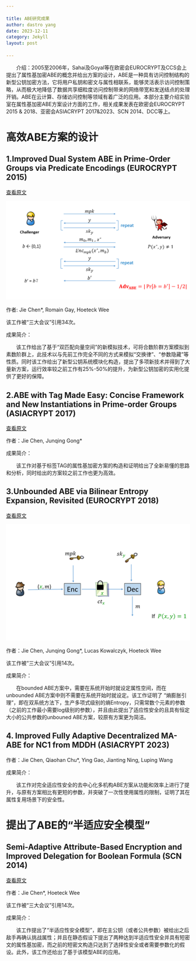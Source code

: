 ```yaml
---

title: ABE研究成果
author: dastro yang
date: 2023-12-11
category: Jekyll
layout: post

---
```


&nbsp;&nbsp;&nbsp;&nbsp;&nbsp;&nbsp;&nbsp;介绍：2005至2006年，Sahai及Goyal等在欧密会EUROCRYPT及CCS会上提出了属性基加密ABE的概念并给出方案的设计，ABE是一种具有访问控制结构的新型公钥加密方法，它将用户私钥和密文与属性相联系，能够灵活表示访问控制策略，从而极大地降低了数据共享细粒度访问控制带来的网络带宽和发送结点的处理开销。ABE在云计算、存储访问控制等领域有着广泛的应用。本部分主要介绍实验室在属性基加密ABE方案设计方面的工作，相关成果发表在欧密会EUROCRYPT 2015 & 2018、亚密会ASIACRYPT 2017&2023、SCN 2014、DCC等上。

# 高效ABE方案的设计
##  1.Improved Dual System ABE in Prime-Order Groups via Predicate Encodings (EUROCRYPT 2015)

[查看原文](https://link.springer.com/chapter/10.1007/978-3-662-46803-6_20)

<img src="../assets/dualabe.png">

作者: Jie Chen*, Romain Gay, Hoeteck Wee<br>

该工作被“三大会议”引用34次。

成果简介：

&nbsp;&nbsp;&nbsp;&nbsp;&nbsp;&nbsp;&nbsp;该工作给出了基于“双匹配向量空间”的新模拟技术，可将合数阶群方案模拟到素数阶群上，此技术以与先前工作完全不同的方式来模拟“交换律”、“参数隐藏”等性质。同时该工作给出了新型公钥系统模块化构造，提出了多项新技术并得到了大量新方案，运行效率较之前工作有25%-50%的提升，为新型公钥加密的实用化提供了更好的保障。

##  2.ABE with Tag Made Easy: Concise Framework and New Instantiations in Prime-order Groups (ASIACRYPT 2017)

[查看原文](https://link.springer.com/chapter/10.1007/978-3-319-70697-9_2)

作者：Jie Chen, Junqing Gong*

成果简介：

&nbsp;&nbsp;&nbsp;&nbsp;&nbsp;&nbsp;&nbsp;该工作对基于标签TAG的属性基加密方案的构造和证明给出了全新易懂的思路和分析，同时给出的方案较之前工作也更为高效。

##  3.Unbounded ABE via Bilinear Entropy Expansion, Revisited (EUROCRYPT 2018)

[查看原文](https://link.springer.com/chapter/10.1007/978-3-319-78381-9_19)

<img src="../assets/unboundedabe.png">

作者：Jie Chen, Junqing Gong*, Lucas Kowalczyk, Hoeteck Wee

该工作被“三大会议”引用14次。

成果简介：

&nbsp;&nbsp;&nbsp;&nbsp;&nbsp;&nbsp;&nbsp;在bounded ABE方案中，需要在系统开始时就设定属性空间，而在unbounded ABE方案中则不需要在系统开始时就设定。该工作证明了 “熵膨胀引理”，即在双系统方法下，生产多项式级别的熵Entropy，只需常数个元素的参数（之前的工作最小需要log级别的参数），并且由此提出了适应性安全的且具有恒定大小的公共参数的unbouned ABE方案，较原有方案更为简洁。

## 4. Improved Fully Adaptive Decentralized MA-ABE for NC1 from MDDH (ASIACRYPT 2023)

作者：Jie Chen, Qiaohan Chu*, Ying Gao, Jianting Ning, Luping Wang<br>

成果简介：

&nbsp;&nbsp;&nbsp;&nbsp;&nbsp;&nbsp;&nbsp;该工作对完全适应性安全的去中心化多机构ABE方案从功能和效率上进行了提升，与原有方案相比有更短的参数，并突破了一次性使用属性的限制，证明了其在属性复用场景下的安全性。

# 提出了ABE的“半适应安全模型”

## Semi-Adaptive Attribute-Based Encryption and Improved Delegation for Boolean Formula (SCN 2014)

[查看原文](https://link.springer.com/chapter/10.1007/978-3-319-10879-7_16)

作者：Jie Chen*, Hoeteck Wee

该工作被“三大会议”引用14次。

成果简介：

&nbsp;&nbsp;&nbsp;&nbsp;&nbsp;&nbsp;&nbsp;该工作提出了“半适应性安全模型”，即在主公钥（或者公共参数）被给出之后敌手再确认挑战属性；并且在静态假设下提出了两种达到半适应性安全并具有短密文的属性基加密，而之前的短密文构造只达到了选择性安全或者需要参数化的假设。此外，该工作还给出了基于该模型ABE的应用。
